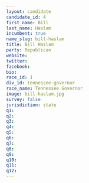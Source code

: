 ```yaml
---
layout: candidate
candidate_id: 4
first_name: Bill
last_name: Haslam
incumbent: true
name_slug: bill-haslam
title: Bill Haslam
party: Republican
website: 
twitter: 
facebook: 
bio: 
race_id: 1
div_id: tennessee-governor
race_name: Tennessee Governor
image: bill-haslam.jpg
survey: false
jurisdiction: state
q1: 
q2: 
q3: 
q4: 
q5: 
q6: 
q7: 
q8: 
q9: 
q10: 
q11: 
q12: 
---
```

